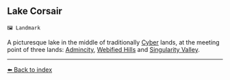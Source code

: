 ## Lake Corsair

`🖼️ Landmark`

A picturesque lake in the middle of traditionally [Cyber](https://zeithalt.github.io/r/cybers.html) lands, at the meeting point of three lands: [Admincity](https://zeithalt.github.io/r/admincity.html), [Webified Hills](https://zeithalt.github.io/r/webified_hills.html) and [Singularity Valley](https://zeithalt.github.io/r/singularity_valley.html).


----------
[⬅️ Back to index](/index.md#bca0_s)